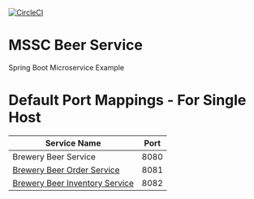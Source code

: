 [![CircleCI](https://circleci.com/gh/chrisdoberman/mssc-beer-service.svg?style=svg)](https://circleci.com/gh/chrisdoberman/mssc-beer-service)
# MSSC Beer Service

Spring Boot Microservice Example

# Default Port Mappings - For Single Host
| Service Name | Port | 
| --------| -----|
| Brewery Beer Service | 8080 |
| [Brewery Beer Order Service](https://github.com/chrisdoberman/mssc-beer-order-service/tree/my-working-branch) | 8081 |
| [Brewery Beer Inventory Service](https://github.com/chrisdoberman/mssc-beer-inventory-service/tree/my-working-branch) | 8082 |
